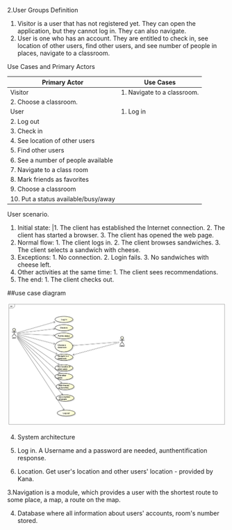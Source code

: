 2.User Groups Definition


1.	Visitor is a user that has not registered yet. They can open the application, but they cannot log in. They can also navigate.
2.	User is one who has an account. They are entitled to check in, see location of other users, find other users, and see number of people in places, navigate to a classroom.

Use Cases and Primary Actors

| Primary Actor	| Use Cases |
| ---- | ---- |
Visitor	 | 1.	Navigate to a classroom. |
 | 2.	Choose a classroom. |
User	| 1.	Log in |
 | 2.	Log out |
 | 3.	Check in |
 | 4.	See location of other users |
 | 5.	Find other users |
 | 6.	See a number of people available |
 | 7.	Navigate to a class room |
 | 8.	Mark friends as favorites |
 | 9.	Choose a classroom |
 | 10.	Put a status available/busy/away |




User scenario.
1. Initial state:
 |1. The client has established the Internet connection.
        2. The client has started a browser.
        3. The client has opened the web page.
2. Normal flow:
        1. The client logs in.
        2. The client browses sandwiches.
        3. The client selects a sandwich with cheese.
3. Exceptions:
        1. No connection.
        2. Login fails.
        3. No sandwiches with cheese left.
4. Other activities at the same time:
        1. The client sees recommendations.
5. The end:
        1. The client checks out.

##use case diagram

![fallback text](UseCaseDiagram.png)






4. System architecture

1. Log in. A Username and a password are needed, aunthentification response.

2. Location. Get user's location and other users' location - provided by Kana.


3.Navigation is a module, which provides a user with the shortest route to some place, a map, a route on the map.

4. Database where all information about users' accounts, room's number stored.
